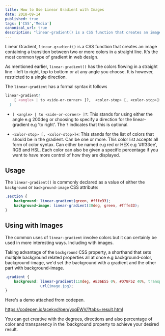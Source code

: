 ```yaml
---
title: How to Use Linear Gradient with Images
date: 2018-09-14
published: true
tags: ['CSS','Media']
canonical_url: true
description: "linear-gradient() is a CSS function that creates an image containing a transition between two or more colors in a straight line. It's the most common type of gradient in web design."
---
```



Linear Gradient, `linear-gradient()` is a CSS function that creates an image containing a transition between two or more colors in a straight line. It's the most common type of gradient in web design.

As mentioned earlier, `linear-gradient()` has the colors flowing in a straight line - left to right, top to bottom or at any angle you choose. It is however, restricted to a single direction.

The `linear-gradient` has a formal syntax it follows

```css
linear-gradient(
    [ <angle> | to <side-or-corner> ]?,  <color-stop> [, <color-stop>]+
  )
```
* `[ <angle> | to <side-or-corner> ]?`: This stands for using either the angle e.g 200deg or choosing to specify a direction for the linear-gradient e.g 'to right'. The `?` indicates that this is optional.

* `<color-stop> [, <color-stop>]+`: This stands for the list of colors that should be in the gradient. Can be one or more. This color list accepts all form of color syntax. Can either be named e.g red or HEX e.g '#ff33ee', RGB and HSL. Each color can also be given a specific percentage if you want to have more control of how they are displayed.

## Usage
The `linear-gradient()` is commonly declared as a value of either the `background` or `background-image` CSS attribute:

```css
.section {
    background: linear-gradient(green, #fffe33);
    background-image: linear-gradient(30deg, green, #fffe33);
}
```

## Using with Images
The common uses of `linear-gradient` involve colors but it can certainly be used in more interesting ways. Including with images.

Taking advantage of the `background` CSS property, a shorthand that sets multiple background related properties all at once e.g background-color, background-image, we'd set the background with a gradient and the other part with background-image.

```css
.gradient {
    background: linear-gradient(110deg, #E36E55 0%, #D78F52 40%, transparent 0%),
                url(image.jpg);
}
```

Here's a demo attached from codepen.

https://codepen.io/acekyd/pen/yxqEWV/?tabs=result,html


You can get creative with the degrees, directions and also percentage of color and transparency in the `background property to achieve your desired result.